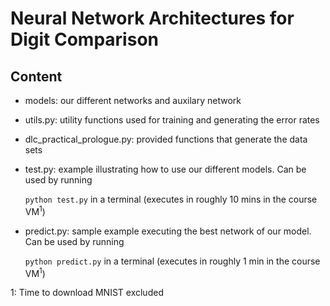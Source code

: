 # Neural Network Architectures for Digit Comparison
## Content

- models: our different networks and auxilary network
- utils.py: utility functions used for training and generating the error rates
- dlc_practical_prologue.py:  provided functions that generate the data sets
- test.py: example illustrating how to use our different models. Can be used by running

  `python test.py`
  in a terminal (executes in roughly 10 mins in the course VM<sup>1</sup>)
  
- predict.py: sample example executing the best network of our model. Can be used by running

  `python predict.py`
  in a terminal (executes in roughly 1 min in the course VM<sup>1</sup>)

  
1: Time to download MNIST excluded
